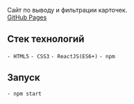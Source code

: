 Сайт по выводу и фильтрации карточек.</br>
[GitHub Pages](https://knoxik.github.io/monsters-rolodex/)

## Стек технологий

`- HTML5`
`- CSS3`
`- ReactJS(ES6+)`
`- npm`

## Запуск

`- npm start`
